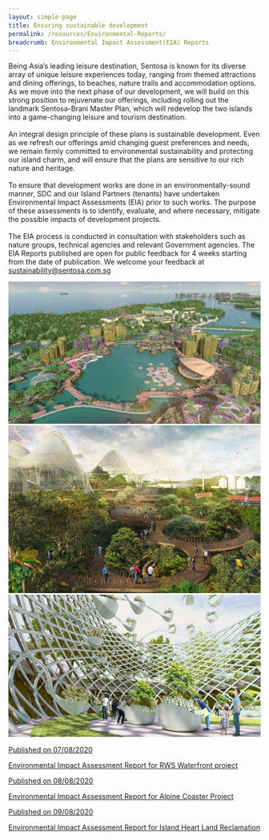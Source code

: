 ```yaml
---
layout: simple-page 
title: Ensuring sustainable development 
permalink: /resources/Environmental-Reports/
breadcrumb: Environmental Impact Assessment(EIA) Reports
---
```


<div>
   <p>Being Asia’s leading leisure destination, Sentosa is known for its diverse array of unique leisure experiences today, ranging from themed attractions and dining offerings, to beaches, nature trails and accommodation options. As we move into the next phase of our development, we will build on this strong position to rejuvenate our offerings, including rolling out the landmark Sentosa-Brani Master Plan, which will redevelop the two islands into a game-changing leisure and tourism destination.
     <br><br> An integral design principle of these plans is sustainable development. Even as we refresh our offerings amid changing guest preferences and needs, we remain firmly committed to environmental sustainability and protecting our island charm, and will ensure that the plans are sensitive to our rich nature and heritage.
   <br><br>To ensure that development works are done in an environmentally-sound manner, SDC and our Island Partners (tenants) have undertaken Environmental Impact Assessments (EIA) prior to such works. The purpose of these assessments is to identify, evaluate, and where necessary, mitigate the possible impacts of development projects.
  <br><br>The EIA process is conducted in consultation with stakeholders such as nature groups, technical agencies and relevant Government agencies. The EIA Reports published are open for public feedback for 4 weeks starting from the date of publication. We welcome your feedback at <a href="mailto:sustainability@sentosa.com.sg">sustainability@sentosa.com.sg</a></p>
</div>
<div class="row">
    <div class="col is-4">
        <img src="/images/eia/2.jpg" alt="image1">
    </div>
    <div class="col is-4">
        <img src="/images/eia/4.jpg" alt="image2">
    </div>
   <div class="col is-4">
        <img src="/images/eia/16.jpg" alt="image3">
    </div>
</div>

<div id="eia_content">
   <a id="eia_link_box" href="/resources/Environmental-Reports/reportPages/rws-waterfront-project/">
      <div class="eia_report">
         <p>Published on 07/08/2020</p>
         <p>Environmental Impact Assessment Report for RWS Waterfront project</p>
      </div>
   </a>
   <a id="eia_link_box" href="/resources/Environmental-Reports/reportPages/alpine-coaster-project/">
      <div class="eia_report">
         <p>Published on 08/08/2020</p>
         <p>Environmental Impact Assessment Report for Alpine Coaster Project</p>
      </div>
   </a>
   <a id="eia_link_box" href="/resources/Environmental-Reports/reportPages/island-heart-land-reclamation/">
      <div class="eia_report">
         <p>Published on 09/08/2020</p>
         <p>Environmental Impact Assessment Report for Island Heart Land Reclamation</p>
      </div>
   </a>
</div>

